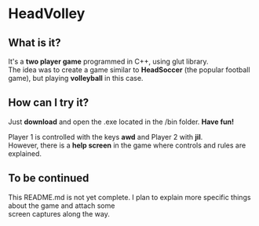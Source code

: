 # HeadVolley
## What is it?
It's a **two player game** programmed in C++, using glut library.  
The idea was to create a game similar to **HeadSoccer** (the popular football game), but playing **volleyball** in this case. 

## How can I try it?
Just **download** and open the .exe located in the /bin folder. **Have fun!**

Player 1 is controlled with the keys **awd** and Player 2 with **jil**.  
However, there is a **help screen** in the game where controls and rules are explained.

## To be continued
This README.md is not yet complete. I plan to explain more specific things about the game and attach some  
screen captures along the way.
